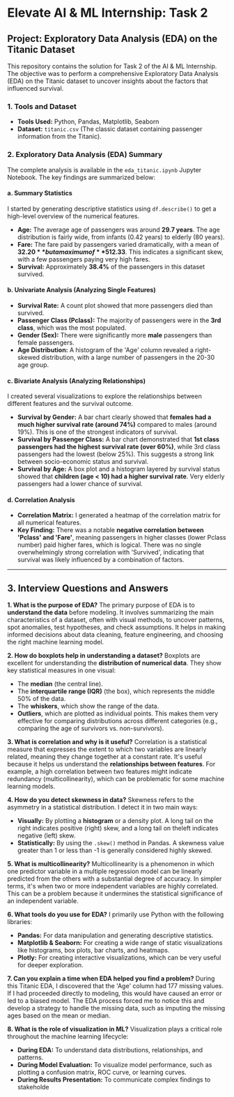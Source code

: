# Elevate AI & ML Internship: Task 2

## Project: Exploratory Data Analysis (EDA) on the Titanic Dataset

This repository contains the solution for Task 2 of the AI & ML Internship. The objective was to perform a comprehensive Exploratory Data Analysis (EDA) on the Titanic dataset to uncover insights about the factors that influenced survival.

### 1. Tools and Dataset

* **Tools Used:** Python, Pandas, Matplotlib, Seaborn
* **Dataset:** `titanic.csv` (The classic dataset containing passenger information from the Titanic).

### 2. Exploratory Data Analysis (EDA) Summary

The complete analysis is available in the `eda_titanic.ipynb` Jupyter Notebook. The key findings are summarized below:

#### **a. Summary Statistics**

I started by generating descriptive statistics using `df.describe()` to get a high-level overview of the numerical features.

* **Age:** The average age of passengers was around **29.7 years**. The age distribution is fairly wide, from infants (0.42 years) to elderly (80 years).
* **Fare:** The fare paid by passengers varied dramatically, with a mean of **$32.20** but a maximum of **$512.33**. This indicates a significant skew, with a few passengers paying very high fares.
* **Survival:** Approximately **38.4%** of the passengers in this dataset survived.

#### **b. Univariate Analysis (Analyzing Single Features)**

* **Survival Rate:** A count plot showed that more passengers died than survived.
* **Passenger Class (Pclass):** The majority of passengers were in the **3rd class**, which was the most populated.
* **Gender (Sex):** There were significantly more **male** passengers than female passengers.
* **Age Distribution:** A histogram of the 'Age' column revealed a right-skewed distribution, with a large number of passengers in the 20-30 age group.

#### **c. Bivariate Analysis (Analyzing Relationships)**

I created several visualizations to explore the relationships between different features and the survival outcome.

* **Survival by Gender:** A bar chart clearly showed that **females had a much higher survival rate (around 74%)** compared to males (around 19%). This is one of the strongest indicators of survival.
* **Survival by Passenger Class:** A bar chart demonstrated that **1st class passengers had the highest survival rate (over 60%)**, while 3rd class passengers had the lowest (below 25%). This suggests a strong link between socio-economic status and survival.
* **Survival by Age:** A box plot and a histogram layered by survival status showed that **children (age < 10) had a higher survival rate**. Very elderly passengers had a lower chance of survival.

#### **d. Correlation Analysis**

* **Correlation Matrix:** I generated a heatmap of the correlation matrix for all numerical features.
* **Key Finding:** There was a notable **negative correlation between 'Pclass' and 'Fare'**, meaning passengers in higher classes (lower Pclass number) paid higher fares, which is logical. There was no single overwhelmingly strong correlation with 'Survived', indicating that survival was likely influenced by a combination of factors.

---

## 3. Interview Questions and Answers

**1. What is the purpose of EDA?**
The primary purpose of EDA is to **understand the data** before modeling. It involves summarizing the main characteristics of a dataset, often with visual methods, to uncover patterns, spot anomalies, test hypotheses, and check assumptions. It helps in making informed decisions about data cleaning, feature engineering, and choosing the right machine learning model.

**2. How do boxplots help in understanding a dataset?**
Boxplots are excellent for understanding the **distribution of numerical data**. They show key statistical measures in one visual:
* The **median** (the central line).
* The **interquartile range (IQR)** (the box), which represents the middle 50% of the data.
* The **whiskers**, which show the range of the data.
* **Outliers**, which are plotted as individual points.
This makes them very effective for comparing distributions across different categories (e.g., comparing the age of survivors vs. non-survivors).

**3. What is correlation and why is it useful?**
Correlation is a statistical measure that expresses the extent to which two variables are linearly related, meaning they change together at a constant rate. It's useful because it helps us understand the **relationships between features**. For example, a high correlation between two features might indicate redundancy (multicollinearity), which can be problematic for some machine learning models.

**4. How do you detect skewness in data?**
Skewness refers to the asymmetry in a statistical distribution. I detect it in two main ways:
* **Visually:** By plotting a **histogram** or a density plot. A long tail on the right indicates positive (right) skew, and a long tail on theleft indicates negative (left) skew.
* **Statistically:** By using the `.skew()` method in Pandas. A skewness value greater than 1 or less than -1 is generally considered highly skewed.

**5. What is multicollinearity?**
Multicollinearity is a phenomenon in which one predictor variable in a multiple regression model can be linearly predicted from the others with a substantial degree of accuracy. In simpler terms, it's when two or more independent variables are highly correlated. This can be a problem because it undermines the statistical significance of an independent variable.

**6. What tools do you use for EDA?**
I primarily use Python with the following libraries:
* **Pandas:** For data manipulation and generating descriptive statistics.
* **Matplotlib & Seaborn:** For creating a wide range of static visualizations like histograms, box plots, bar charts, and heatmaps.
* **Plotly:** For creating interactive visualizations, which can be very useful for deeper exploration.

**7. Can you explain a time when EDA helped you find a problem?**
During this Titanic EDA, I discovered that the 'Age' column had 177 missing values. If I had proceeded directly to modeling, this would have caused an error or led to a biased model. The EDA process forced me to notice this and develop a strategy to handle the missing data, such as imputing the missing ages based on the mean or median.

**8. What is the role of visualization in ML?**
Visualization plays a critical role throughout the machine learning lifecycle:
* **During EDA:** To understand data distributions, relationships, and patterns.
* **During Model Evaluation:** To visualize model performance, such as plotting a confusion matrix, ROC curve, or learning curves.
* **During Results Presentation:** To communicate complex findings to stakeholde
